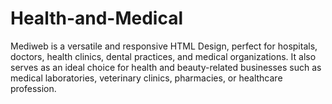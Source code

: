 # Health-and-Medical
Mediweb is a versatile and responsive HTML Design, perfect for hospitals, doctors, health clinics, dental practices, and medical organizations. It also serves as an ideal choice for health and beauty-related businesses such as medical laboratories, veterinary clinics, pharmacies, or healthcare profession.
